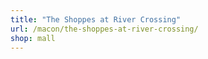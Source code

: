 ```yaml
---
title: "The Shoppes at River Crossing"
url: /macon/the-shoppes-at-river-crossing/
shop: mall
---
```

